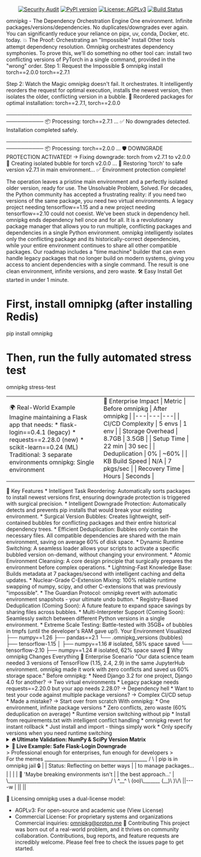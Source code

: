 <p align="center">
<a href="https://github.com/1minds3t/omnipkg/actions/workflows/security_audit.yml"><img src="https://github.com/1minds3t/omnipkg/actions/workflows/security_audit.yml/badge.svg" alt="Security Audit"></a>
<a href="https://pypi.org/project/omnipkg/"><img src="https://img.shields.io/pypi/v/omnipkg.svg" alt="PyPI version"></a>
<a href="https://www.gnu.org/licenses/agpl-3.0"><img src="https://img.shields.io/badge/License-AGPLv3-red.svg" alt="License: AGPLv3"></a>
<a href="https://github.com/1minds3t/omnipkg/actions/workflows/test.yml"><img src="https://github.com/1minds3t/omnipkg/actions/workflows/test.yml/badge.svg" alt="Build Status"></a>
</p>
omnipkg - The Dependency Orchestration Engine
One environment. Infinite packages/versions/dependencies. No duplicates/downgrades ever again. You can significantly reduce your reliance on pipx, uv, conda, Docker, etc. today.
💥 The Proof: Orchestrating an "Impossible" Install
Other tools attempt dependency resolution. Omnipkg orchestrates dependency symphonies.
To prove this, we'll do something no other tool can: install two conflicting versions of PyTorch in a single command, provided in the "wrong" order.
Step 1: Request the Impossible
$ omnipkg install torch==2.0.0 torch==2.7.1

Step 2: Watch the Magic
omnipkg doesn't fail. It orchestrates. It intelligently reorders the request for optimal execution, installs the newest version, then isolates the older, conflicting version in a bubble.
🔄 Reordered packages for optimal installation: torch==2.7.1, torch==2.0.0

────────────────────────────────────────────────────────────
📦 Processing: torch==2.7.1
...
✅ No downgrades detected. Installation completed safely.

────────────────────────────────────────────────────────────
📦 Processing: torch==2.0.0
...
🛡️  DOWNGRADE PROTECTION ACTIVATED!
    -> Fixing downgrade: torch from v2.7.1 to v2.0.0
🫧 Creating isolated bubble for torch v2.0.0
    ...
    🔄 Restoring 'torch' to safe version v2.7.1 in main environment...
✅ Environment protection complete!

The operation leaves a pristine main environment and a perfectly isolated older version, ready for use.
The Unsolvable Problem, Solved.
For decades, the Python community has accepted a frustrating reality: if you need two versions of the same package, you need two virtual environments. A legacy project needing tensorflow==1.15 and a new project needing tensorflow==2.10 could not coexist. We've been stuck in dependency hell.
omnipkg ends dependency hell once and for all.
It is a revolutionary package manager that allows you to run multiple, conflicting packages and dependencies in a single Python environment. omnipkg intelligently isolates only the conflicting package and its historically-correct dependencies, while your entire environment continues to share all other compatible packages. Our roadmap includes a "time machine" builder that can even handle legacy packages that no longer build on modern systems, giving you access to ancient dependencies with a single command.
The result is one clean environment, infinite versions, and zero waste.
🛠️ Easy Install
Get started in under 1 minute.
# First, install omnipkg (after installing Redis)
pip install omnipkg

# Then, run the fully automated stress test
omnipkg stress-test

<table>
<tr>
<td width="50%">
🌍 Real-World Example
Imagine maintaining a Flask app that needs:
 * flask-login==0.4.1 (legacy)
 * requests==2.28.0 (new)
 * scikit-learn==0.24 (ML)
Traditional:
3 separate environments
omnipkg:
Single environment
</td>
<td width="50%">
🏢 Enterprise Impact
| Metric | Before omnipkg | After omnipkg |
|---|---|---|
| CI/CD Complexity | 5 envs | 1 env |
| Storage Overhead | 8.7GB | 3.5GB |
| Setup Time | 22 min | 30 sec |
| Deduplication | 0% | ~60% |
| KB Build Speed | N/A | 7 pkgs/sec |
| Recovery Time | Hours | Seconds |
</td>
</tr>
</table>
🧠 Key Features
 * Intelligent Task Reordering: Automatically sorts packages to install newest versions first, ensuring downgrade protection is triggered with surgical precision.
 * Intelligent Downgrade Protection: Automatically detects and prevents pip installs that would break your existing environment.
 * Surgical Version Bubbles: Creates lightweight, self-contained bubbles for conflicting packages and their entire historical dependency trees.
 * Efficient Deduplication: Bubbles only contain the necessary files. All compatible dependencies are shared with the main environment, saving on average 60% of disk space.
 * Dynamic Runtime Switching: A seamless loader allows your scripts to activate a specific bubbled version on-demand, without changing your environment.
 * Atomic Environment Cleansing: A core design principle that surgically prepares the environment before complex operations.
 * Lightning-Fast Knowledge Base: Builds metadata at 7 packages/second with intelligent caching and delta updates.
 * Nuclear-Grade C-Extension Mixing: 100% reliable runtime swapping of numpy, scipy, and other C-extensions that was previously "impossible".
 * The Guardian Protocol: omnipkg revert with automatic environment snapshots - your ultimate undo button.
 * Registry-Based Deduplication (Coming Soon): A future feature to expand space savings by sharing files across bubbles.
 * Multi-Interpreter Support (Coming Soon): Seamlessly switch between different Python versions in a single environment.
 * Extreme Scale Testing: Battle-tested with 35GB+ of bubbles in tmpfs (until the developer's RAM gave up!).
Your Environment Visualized
├── numpy==1.26
├── pandas==2.1
└── .omnipkg_versions (bubbles)
├── tensorflow-1.15
│   ├── numpy==1.16  # isolated, 58% space saved
└── tensorflow-2.10
├── numpy==1.24  # isolated, 62% space saved
🎯 Why omnipkg Changes Everything
🏢 Enterprise Scenario
"Our data science team needed 3 versions of TensorFlow (1.15, 2.4, 2.9) in the same JupyterHub environment. omnipkg made it work with zero conflicts and saved us 60% storage space."
Before omnipkg:
 * Need Django 3.2 for one project, Django 4.0 for another? → Two virtual environments
 * Legacy package needs requests==2.20.0 but your app needs 2.28.0? → Dependency hell
 * Want to test your code against multiple package versions? → Complex CI/CD setup
 * Made a mistake? → Start over from scratch
With omnipkg:
 * One environment, infinite package versions
 * Zero conflicts, zero waste (60% deduplication on average)
 * Runtime version switching without pip
 * Install from requirements.txt with intelligent conflict handling
 * omnipkg revert for instant rollback
 * Just install and import - things simply work
 * Only specify versions when you need runtime switching
<details>
<summary><strong>🔥 Ultimate Validation: NumPy & SciPy Version Matrix</strong></summary>
<br>
<p align="center"><strong>🚀 omnipkg Ultimate Validation Suite</strong></p>
<p align="left"><strong>🚀 PHASE 1: Clean Environment Preparation</strong></p>
...
Successfully installed numpy-1.26.4

🔬 Analyzing changes...

🛡️  PROTECTION ACTIVATED\!
\-\> Handling: numpy v2.3.2 → v1.26.4
🫧 Creating bubble for numpy v1.26.4
...
✅ Bubble created: 1407 files
📊 Space saved: 0.0%
🔄 Restoring numpy v2.3.2...

✅ Environment secured\!


<p align="left"><strong>🚀 PHASE 2: Multi-Version Bubble Creation</strong></p>
...
--- Creating numpy==1.24.3 bubble ---
🫧 Isolating numpy v1.24.3
    ✅ Bubble created: 1363 files

\--- Creating scipy==1.12.0 bubble ---
🫧 Isolating scipy v1.12.0
✅ Bubble created: 3551 files


<p align="left"><strong>🚀 PHASE 3: Runtime Validation</strong></p>
💥 NUMPY VERSION SWITCHING:

⚡ Activating numpy==1.24.3
✅ Version: 1.24.3
🔢 Array sum: 6

⚡ Activating numpy==1.26.4
✅ Version: 1.26.4
🔢 Array sum: 6

🔥 SCIPY EXTENSION VALIDATION:

🌋 Activating scipy==1.12.0
✅ Version: 1.12.0
♻️ Sparse matrix: 3 non-zeros

🌋 Activating scipy==1.16.1
✅ Version: 1.16.1
♻️ Sparse matrix: 3 non-zeros

🤯 COMBINATION TESTING:

🌀 Mix: numpy==1.24.3 + scipy==1.12.0
...
🧪 Compatibility: [1. 2. 3.]

🌀 Mix: numpy==1.26.4 + scipy==1.16.1
...
🧪 Compatibility: [1. 2. 3.]


<p align="center"><strong>🚀 VALIDATION SUCCESSFUL! 🎇</strong></p>
<p align="left"><strong>🚀 PHASE 4: Environment Restoration</strong></p>
   - Removing bubble: numpy-1.24.3
   - Removing bubble: numpy-1.26.4
   - Removing bubble: scipy-1.12.0

✅ Environment restored to initial state.


</details>
<details>
<summary><strong>🔬 Live Example: Safe Flask-Login Downgrade</strong></summary>
# Install conflicting flask-login version
$ omnipkg install flask-login==0.4.1

📸 Taking LIVE pre-installation snapshot...
    - Found 545 packages

🛡️  DOWNGRADE PROTECTION ACTIVATED!
-> Detected conflict: flask-login v0.6.3 → v0.4.1
🫧 Creating bubble for flask-login v0.4.1
    -> Strategy 1: pip dry-run...
    -> Strategy 2: PyPI API...
    ✅ Dependencies resolved via PyPI API
📦 Installing to temporary location...
🧹 Creating deduplicated bubble...
⚡️ Loading hash index from cache...
📈 Loaded 203,032 file hashes
⚠️  Native isolation: MarkupSafe
✅ Bubble created: 151 files copied, 188 deduplicated
📊 Space saved: 55.5%
🔄 Restoring flask-login v0.6.3...

✅ Environment secured!

# Verify final state
$ omnipkg info flask-login

📋 flask-login STATUS:
----------------------------------------
🎯 Active: 0.6.3 (protected)
🫧 Available: 0.4.1
📊 Space Saved: 55.5% (188 files deduplicated)
🔄 Switch: omnipkg activate flask-login==0.4.1

You now have both versions available without virtual environments or conflicts.
</details>
> Professional enough for enterprises, fun enough for developers
> 
<br>
For the memes
 ___________________________________________
/                                           \
|  pip is in omnipkg jail 🔒                |
|  Status: Reflecting on better ways        |
|         to manage packages...             |
|                                           |
|  💭 'Maybe breaking environments isn't    |
|     the best approach...'                 |
\___________________________________________/
        \   ^__^
         \  (oo)\_______
            (__)\       )\/\
                ||----w |
                ||     ||

📄 Licensing
omnipkg uses a dual-license model:
 * AGPLv3: For open-source and academic use (View License)
 * Commercial License: For proprietary systems and organizations
Commercial inquiries: omnipkg@proton.me
🤝 Contributing
This project was born out of a real-world problem, and it thrives on community collaboration. Contributions, bug reports, and feature requests are incredibly welcome. Please feel free to check the issues page to get started.

